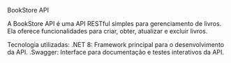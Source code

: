 BookStore API

A BookStore API é uma API RESTful simples para gerenciamento de livros. Ela oferece funcionalidades para criar, obter, atualizar e excluir livros.

Tecnologia utilizadas: 
.NET 8: Framework principal para o desenvolvimento da API.
.Swagger: Interface para documentação e testes interativos da API.
